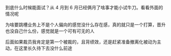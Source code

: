 到底什么时候能面试？从 4 月到 6 月已经俩月了啥事才能小试牛刀。看看外面的情况呢

为啥要跳槽业务上不是个人偏向的感觉没什么存在感，真的就只是一个打算，晋升也没自己什么份，感觉就是一个可有可无的人

后面如果裁员我肯定是第一个被裁的，且背绩效，还是赶紧准备撤离化被动为主动，在这里长久待下去没什么前途
